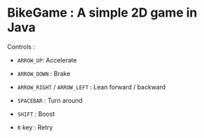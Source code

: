 # BikeGame : A simple 2D game in Java

Controls :

* `ARROW_UP`: Accelerate

* `ARROW_DOWN` : Brake
  
* `ARROW_RIGHT` / `ARROW_LEFT` : Lean forward / backward

* `SPACEBAR` : Turn around

* `SHIFT` : Boost

* `R` key : Retry